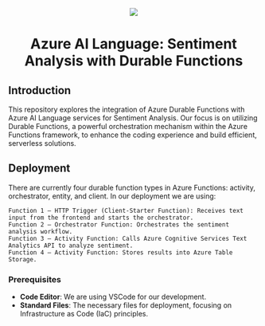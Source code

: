 <p align="center">
  <a href="https://skillicons.dev">
    <img src="https://skillicons.dev/icons?i=azure,py,flask,terraform,vscode" />
  </a>
</p>

<h1 align="center">Azure AI Language: Sentiment Analysis with Durable Functions</h1>


## Introduction

This repository explores the integration of Azure Durable Functions with Azure AI Language services for Sentiment Analysis. Our focus is on utilizing Durable Functions, a powerful orchestration mechanism within the Azure Functions framework, to enhance the coding experience and build efficient, serverless solutions.

## Deployment

There are currently four durable function types in Azure Functions: activity, orchestrator, entity, and client. In our deployment we are using:

    Function 1 – HTTP Trigger (Client-Starter Function): Receives text input from the frontend and starts the orchestrator.
    Function 2 – Orchestrator Function: Orchestrates the sentiment analysis workflow.
    Function 3 – Activity Function: Calls Azure Cognitive Services Text Analytics API to analyze sentiment.
    Function 4 – Activity Function: Stores results into Azure Table Storage.


### Prerequisites

- **Code Editor**: We are using VSCode for our development.
- **Standard Files**: The necessary files for deployment, focusing on Infrastructure as Code (IaC) principles.

